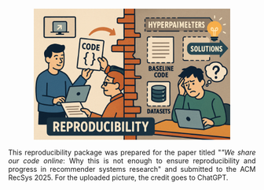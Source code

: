 <!DOCTYPE html>
<html>
<head>

</head>
<body>

<p align="center">
  <img src="chatgpt.png" width="400", title="Credit goes to ChatGPT">
</p>


<p align="justify">This reproducibility package was prepared for the paper titled "<em>"We share our code online</em>: Why this is not enough to ensure reproducibility and progress in recommender systems research" and submitted  to the ACM RecSys 2025.  For the uploaded picture, the credit goes to ChatGPT.</p>

<p ></p>

</body>
</html>  

